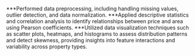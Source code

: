 ***Performed data preprocessing, including handling missing values, outlier detection, and data normalization. 
***Applied descriptive statistics and correlation analysis to identify relationships between price and area using Pearson coefficients. 
***Utilized data visualization techniques such as scatter plots, heatmaps, and histograms to assess distribution patterns and detect skewness, providing insights into feature interactions and variability across property types.
